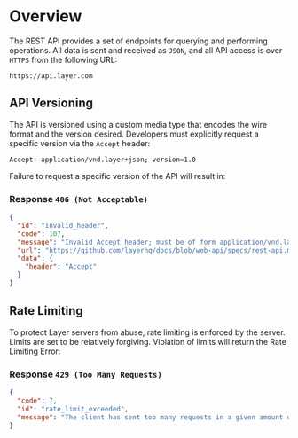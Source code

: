 # Overview

The REST API provides a set of endpoints for querying and performing operations.  All data is sent and received as `JSON`, and all API access is over `HTTPS` from the following URL:

```text
https://api.layer.com
```


## API Versioning

The API is versioned using a custom media type that encodes the wire format and the version desired. Developers must explicitly request a specific version via the `Accept` header:

```text
Accept: application/vnd.layer+json; version=1.0
```

Failure to request a specific version of the API will result in:

###  Response `406 (Not Acceptable)`

```json
{
  "id": "invalid_header",
  "code": 107,
  "message": "Invalid Accept header; must be of form application/vnd.layer+json; version=x.y",
  "url": "https://github.com/layerhq/docs/blob/web-api/specs/rest-api.md#api-versioning",
  "data": {
    "header": "Accept"
  }
}
```

## Rate Limiting

To protect Layer servers from abuse, rate limiting is enforced by the server.  Limits are set to be relatively forgiving.  Violation of limits will return the Rate Limiting Error:

### Response `429 (Too Many Requests)`

```json
{
  "code": 7,
  "id": "rate_limit_exceeded",
  "message": "The client has sent too many requests in a given amount of time."
}
```
